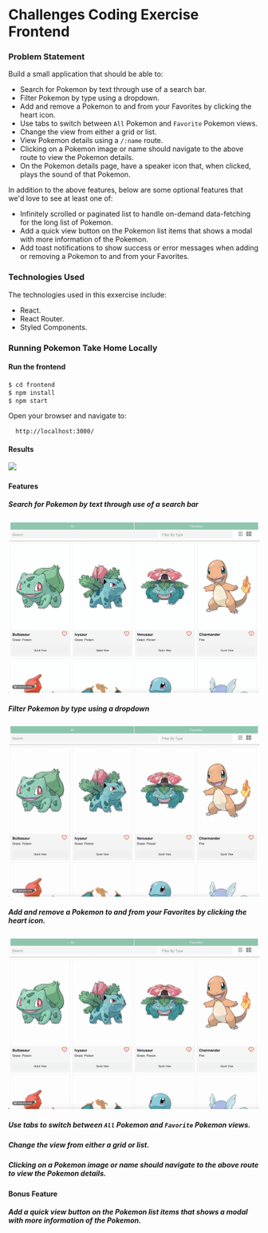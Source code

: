 # Challenges Coding Exercise Frontend

### Problem Statement

Build a small application that should be able to: 

- Search for Pokemon by text through use of a search bar.
- Filter Pokemon by type using a dropdown.
- Add and remove a Pokemon to and from your Favorites by clicking the heart icon.
- Use tabs to switch between `All` Pokemon and `Favorite` Pokemon views.
- Change the view from either a grid or list.
- View Pokemon details using a `/:name` route.
- Clicking on a Pokemon image or name should navigate to the above route to view the Pokemon details.
- On the Pokemon details page, have a speaker icon that, when clicked, plays the sound of that Pokemon.

In addition to the above features, below are some optional features that we'd love to see at least one of:
- Infinitely scrolled or paginated list to handle on-demand data-fetching for the long list of Pokemon.
- Add a quick view button on the Pokemon list items that shows a modal with more information of the Pokemon.
- Add toast notifications to show success or error messages when adding or removing a Pokemon to and from your Favorites.

### Technologies Used

The technologies used in this exxercise include:

- React.
- React Router.
- Styled Components.


### Running Pokemon Take Home Locally

#### Run the frontend
```
$ cd frontend
$ npm install
$ npm start
```

Open your browser and navigate to:

```
  http://localhost:3000/
```

#### Results

![](assets/pokemon-take-home-01.gif)

#### Features

##### Search for Pokemon by text through use of a search bar

![](assets/pokemon-take-home-02.gif)

##### Filter Pokemon by type using a dropdown

![](assets/pokemon-take-home-03.gif)

##### Add and remove a Pokemon to and from your Favorites by clicking the heart icon.

![](assets/pokemon-take-home-04.gif)

##### Use tabs to switch between `All` Pokemon and `Favorite` Pokemon views.

##### Change the view from either a grid or list.


##### Clicking on a Pokemon image or name should navigate to the above route to view the Pokemon details.

#### Bonus Feature

##### Add a quick view button on the Pokemon list items that shows a modal with more information of the Pokemon.